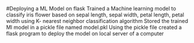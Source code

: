 #Deploying a ML Model on flask
Trained a Machine learning model to classify iris flower based on sepal length, sepal width, petal length, petal width using K- nearest neighbor classification algorithm
Stored the trained Ml model in a pickle file named model.pkl
Using the pickle file created a flask program to deploy the model on local server of a computer
